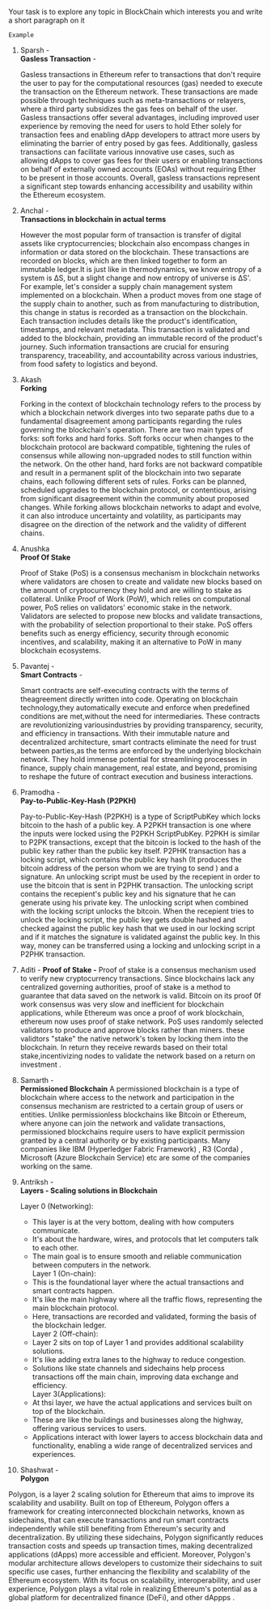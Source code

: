 Your task is to explore any topic in BlockChain which interests you and write a short paragraph on it

`Example`


1. Sparsh -
   <br><strong>Gasless Transaction</strong> -

   Gasless transactions in Ethereum refer to transactions that don't require the user to pay for the computational resources (gas) needed to execute the transaction on the Ethereum network. These transactions are made possible through techniques such as meta-transactions or relayers, where a third party subsidizes the gas fees on behalf of the user. Gasless transactions offer several advantages, including improved user experience by removing the need for users to hold Ether solely for transaction fees and enabling dApp developers to attract more users by eliminating the barrier of entry posed by gas fees. Additionally, gasless transactions can facilitate various innovative use cases, such as allowing dApps to cover gas fees for their users or enabling transactions on behalf of externally owned accounts (EOAs) without requiring Ether to be present in those accounts. Overall, gasless transactions represent a significant step towards enhancing accessibility and usability within the Ethereum ecosystem.


2. Anchal -
<br><strong>Transactions in blockchain in actual terms</strong>

    However the most popular form of transaction is  transfer of digital assets like cryptocurrencies; blockchain also encompass changes in information or data stored on the blockchain. These transactions are recorded on blocks, which are then linked together to form an immutable ledger.It is just like in thermodynamics, we know entropy of a system is ΔS, but a slight change and now entropy of universe is ΔS'. For example, let's consider a supply chain management system implemented on a blockchain. When a product moves from one stage of the supply chain to another, such as from manufacturing to distribution, this change in status is recorded as a transaction on the blockchain. Each transaction includes details like the product's identification, timestamps, and relevant metadata. This transaction is validated and added to the blockchain, providing an immutable record of the product's journey. Such information transactions are crucial for ensuring transparency, traceability, and accountability across various industries, from food safety to logistics and beyond.

3. Akash
   <br><strong>Forking</strong>

   Forking in the context of blockchain technology refers to the process by which a blockchain network diverges into two separate paths due to a fundamental disagreement among participants regarding the rules governing the blockchain's operation. There are two main types of forks: soft forks and hard forks. Soft forks occur when changes to the blockchain protocol are backward compatible, tightening the rules of consensus while allowing non-upgraded nodes to still function within the network. On the other hand, hard forks are not backward compatible and result in a permanent split of the blockchain into two separate chains, each following different sets of rules. Forks can be planned, scheduled upgrades to the blockchain protocol, or contentious, arising from significant disagreement within the community about proposed changes. While forking allows blockchain networks to adapt and evolve, it can also introduce uncertainty and volatility, as participants may disagree on the direction of the network and the validity of different chains.

4. Anushka
   <br><strong>Proof Of Stake</strong>

   Proof of Stake (PoS) is a consensus mechanism in blockchain networks where validators are chosen to create and validate new blocks based on the amount of cryptocurrency they hold and are willing to stake as collateral. Unlike Proof of Work (PoW), which relies on computational power, PoS relies on validators' economic stake in the network. Validators are selected to propose new blocks and validate transactions, with the probability of selection proportional to their stake. PoS offers benefits such as energy efficiency, security through economic incentives, and scalability, making it an alternative to PoW in many blockchain ecosystems.


5. Pavantej -
   <br><strong>Smart Contracts</strong> -
   
    Smart contracts are self-executing contracts with the terms of theagreement directly written into code. Operating on blockchain technology,they automatically execute and enforce when predefined conditions are met,without the need for intermediaries. These contracts are revolutionizing variousindustries by providing transparency, security, and efficiency in transactions. With their immutable nature and decentralized architecture, smart contracts eliminate the need for trust between parties,as the terms are enforced by the underlying blockchain network. They hold immense potential for streamlining processes in finance, supply chain management, real estate, and beyond, promising to reshape the future of contract execution and business interactions.


6. Pramodha -
   <br><strong>Pay-to-Public-Key-Hash (P2PKH) </strong>

   Pay-to-Public-Key-Hash (P2PKH) is a type of ScriptPubKey which locks bitcoin to the hash of a public key. A P2PKH transaction is one where the inputs were locked using the P2PKH ScriptPubKey. P2PKH is similar to P2PK transactions, except that the bitcoin is locked to the hash of the public key rather than the public key itself. P2PHK transaction has a locking script, which contains the public key hash (It produces the bitcoin address of the person whom we are trying to send ) and a signature. An unlocking script must be used by the recepient in order to use the bitcoin that is sent in P2PHK transaction. The unlocking script contains the recepient's public key and his signature that he can generate using his private key. The unlocking script when combined with the locking script unlocks the bitcoin. When the recepient tries to unlock the locking script, the public key gets double hashed and checked against the public key hash that we used in our locking script and if it matches the signature is validated against the public key. In this way, money can be transferred using a locking and unlocking script in a P2PHK transaction.

7. Aditi -
<strong>Proof of Stake -</strong>
Proof of stake is a consensus mechanism used to verify new cryptocurrency transactions.
Since blockchains lack any centralized governing authorities, proof of stake is a method to guarantee that data saved on the network is valid. 
Bitcoin on its proof 0f work consensus was very slow and inefficient for blockchain applications, while Ethereum was once a proof of work blockchain,
ethereum now uses proof of stake network. PoS uses randomly selected validators to produce and approve blocks rather than miners.
these validtors "stake" the native network's token by locking them into the blockchain.
In return they receive rewards based on their total stake,incentivizing nodes to validate the network based on a return on investment .

8. Samarth -
<br><strong>Permissioned Blockchain</strong>
A permissioned blockchain is a type of blockchain where access to the network and participation in the consensus mechanism are restricted to a certain group of users or entities. Unlike permissionless blockchains like Bitcoin or Ethereum, where anyone can join the network and validate transactions, permissioned blockchains require users to have explicit permission granted by a central authority or by existing participants.
Many companies like IBM (Hyperledger Fabric Framework) , R3 (Corda) , Microsoft (Azure Blockchain Service) etc are some of the companies working on the same.


9. Antriksh -
   <br><strong>Layers - Scaling solutions in Blockchain</strong>

   Layer 0 (Networking):
   - This layer is at the very bottom, dealing with how computers communicate.
   - It's about the hardware, wires, and protocols that let computers talk to each other.
   - The main goal is to ensure smooth and reliable communication between computers in the network.<br>
  Layer 1 (On-chain):
   - This is the foundational layer where the actual transactions and smart contracts happen.
   - It's like the main highway where all the traffic flows, representing the main blockchain protocol.
   - Here, transactions are recorded and validated, forming the basis of the blockchain ledger.<br>
  Layer 2 (Off-chain):
   - Layer 2 sits on top of Layer 1 and provides additional scalability solutions.
   - It's like adding extra lanes to the highway to reduce congestion.
   - Solutions like state channels and sidechains help process transactions off the main chain, improving data exchange and efficiency.<br>
  Layer 3(Applications):
   - At thsi layer, we have the actual applications and services built on top of the blockchain.
   - These are like the buildings and businesses along the highway, offering various services to users.
   - Applications interact with lower layers to access blockchain data and functionality, enabling a wide range of decentralized services and experiences.

10. Shashwat -
<br><strong>Polygon</strong>

Polygon, is a layer 2 scaling solution for Ethereum that aims to improve its scalability and usability. Built on top of Ethereum, Polygon offers a framework for creating interconnected blockchain networks, known as sidechains, that can execute transactions and run smart contracts independently while still benefiting from Ethereum's security and decentralization. By utilizing these sidechains, Polygon significantly reduces transaction costs and speeds up transaction times, making decentralized applications (dApps) more accessible and efficient. Moreover, Polygon's modular architecture allows developers to customize their sidechains to suit specific use cases, further enhancing the flexibility and scalability of the Ethereum ecosystem. With its focus on scalability, interoperability, and user experience, Polygon plays a vital role in realizing Ethereum's potential as a global platform for decentralized finance (DeFi), and other dAppps . 


